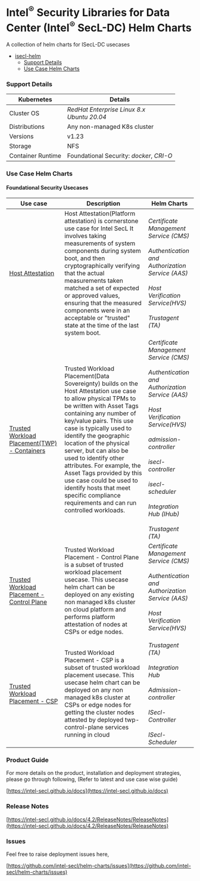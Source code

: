 # Intel<sup>®</sup> Security Libraries for Data Center (Intel<sup>®</sup> SecL-DC) Helm Charts


A collection of helm charts for ISecL-DC usecases


<!-- @import "[TOC]" {cmd="toc" depthFrom=1 depthTo=6 orderedList=false} -->

<!-- code_chunk_output -->

- [isecl-helm](#isecl-helm)
    - [Support Details](#support-details)
    - [Use Case Helm Charts](#use-case-helm-charts)

<!-- /code_chunk_output -->


### Support Details

| Kubernetes        | Details                                                      |
| ----------------- | ------------------------------------------------------------ |
| Cluster OS        | *RedHat Enterprise Linux 8.x* <br/>*Ubuntu 20.04*            |
| Distributions     | Any non-managed K8s cluster                                  |
| Versions          | v1.23                                                        |
| Storage           | NFS                                                          |
| Container Runtime | Foundational Security: *docker*, *CRI-O*<br/> |

### Use Case Helm Charts 

#### Foundational Security Usecases

| Use case                                                     | Description                                                  | Helm Charts                                                  |
| ------------------------------------------------------------ | ------------------------------------------------------------ | ------------------------------------------------------------ |
| [Host Attestation](usecases/host-attestation/deployment.md)  | Host Attestation(Platform attestation) is cornerstone use case for Intel SecL It involves taking measurements of system components during system boot, and then cryptographically verifying that the actual measurements taken matched a set of expected or approved values, ensuring that the measured components were in an acceptable or "trusted" state at the time of the last system boot. | *Certificate Management Service (CMS)*<br/> <br/>*Authentication and Authorization Service (AAS)*<br/> <br/>*Host Verification Service(HVS)* <br/> <br/>*Trustagent (TA)* |
| [Trusted Workload Placement(TWP) - Containers](usecases/trusted-workload-placement/deployment.md) | Trusted Workload Placement(Data Sovereignty) builds on the Host Attestation use case to allow physical TPMs to be written with Asset Tags containing any number of key/value pairs. This use case is typically used to identify the geographic location of the physical server, but can also be used to identify other attributes. For example, the Asset Tags provided by this use case could be used to identify hosts that meet specific compliance requirements and can run controlled workloads. | *Certificate Management Service (CMS)*<br/><br/>*Authentication and Authorization Service (AAS)*<br/><br/>*Host Verification Service(HVS)*     <br/><br/>*admission-controller*         <br/><br/>*isecl-controller*  <br/><br/>*isecl-scheduler* <br/><br/>*Integration Hub (IHub)*           <br/><br/>*Trustagent (TA)* |
| [Trusted Workload Placement - Control Plane](usecases/twp-control-plane/deployment.md) | Trusted Workload Placement - Control Plane is a subset of trusted workload placement usecase. This usecase helm chart can be deployed on any existing non managed k8s cluster on cloud platform and performs platform attestation of nodes at CSPs or edge nodes. | *Certificate Management Service (CMS)*<br/><br/>*Authentication and Authorization Service (AAS)*<br/><br/>*Host Verification Service(HVS)*<br/><br /> |
| [Trusted Workload Placement - CSP](usecases/twp-cloud-service-provider/deployment.md) | Trusted Workload Placement - CSP is a subset of trusted workload placement usecase. This usecase helm chart can be deployed on any non managed k8s cluster at CSPs or edge nodes for getting the cluster nodes attested by deployed twp-control-plane services running in cloud | *Trustagent (TA)*<br/><br/>*Integration Hub*<br/><br/>*Admission-controller*<br/><br/>*ISecl-Controller*<br/><br/>*ISecl-Scheduler*<br /> |

### Product Guide

For more details on the product, installation and deployment strategies, please go through following, (Refer to latest and use case wise guide)

[https://intel-secl.github.io/docs](https://intel-secl.github.io/docs)

### Release Notes

[https://intel-secl.github.io/docs/4.2/ReleaseNotes/ReleaseNotes](https://intel-secl.github.io/docs/4.2/ReleaseNotes/ReleaseNotes)

### Issues

Feel free to raise deployment issues here,

[https://github.com/intel-secl/helm-charts/issues](https://github.com/intel-secl/helm-charts/issues)